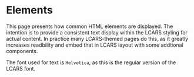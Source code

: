 # Elements

This page presents how common HTML elements are displayed. The intention
is to provide a consistent text display within the LCARS styling for actual
content. In practice many LCARS-themed pages do this, as it greatly increases
readbility and embed that in LCARS layout with some addtional components.

The font used for text is `Helvetica`, as this is the regular version of the LCARS font.

<!-- HR -->

<example title="Preformatted Text" element="pre">
  <template slot="description">
    A preformatted text block has a slightly lighter background than the usual page and displays the text in a monospace font.
  </template>
  <template slot="markup">
    <pre>Hello World
This is a new line!</pre>
  </template>
</example>

<example title="Quote" element="blockquote">
  <template slot="markup">
    <blockquote>Lorem ipsum dolor sit amet, consetetur sadipscing elitr, ...</blockquote>
    <blockquote class="underline">Lorem ipsum dolor sit amet, consetetur sadipscing elitr, ...</blockquote>
    <blockquote class="leftline">Lorem ipsum dolor sit amet, consetetur sadipscing elitr, ...</blockquote>
  </template>
</example>

<example title="Ordered List" element="ol">
  <template slot="markup">
    <ol>
      <li>Item 1</li>
      <li>Item 2</li>
      <li>Item 3</li>
    </ol>
  </template>
</example>

<example title="Unordered List" element="ul">
  <template slot="markup">
    <ul>
      <li>Item 1</li>
      <li>Item 2</li>
      <li>Item 3</li>
    </ul>
  </template>
</example>

<example title="Definition List" element="dl">
  <template slot="markup">
    <dl>
      <dt>Item 1</dt>
      <dd>Value 1</dd>
      <dt>Item 2</dt>
      <dd>Value 2.1</dd>
      <dd>Value 2.2</dd>
      <dt>Item 3</dt>
      <dd>Value 3</dd>
    </dl>
  </template>
</example>

<example id="anchors" title="Anchors" element="a">
  <template slot="description">
    Hyperlinks within paragraphs are usually displayed in red with a circle
    in front. On hover, they get underlined. It is likely that this may be
    configurable by some sort of global class in the future.
  </template>
  <template slot="markup">
<p>
  This is an example text with an embedded <a href="#anchors">hyperlink</a>.
</p>
  </template>
</example>

<example title="Emphasized" element="em">
  <template slot="markup">
<p>
  This is an <em>emphasized</em> sentence.
</p>
  </template>
</example>

<example title="Headings">
  <template slot="description">
    These are the standard display variations for HTML headings. All 6
    variants are supported. Withe the <code>small</code> element, a subtext
    may be added.
  </template>
  <template slot="markup">
    <h1>Hello World! <small>Subtext</small></h1>
    <h2>Hello World! <small>Subtext</small></h2>
    <h3>Hello World! <small>Subtext</small></h3>
    <h4>Hello World! <small>Subtext</small></h4>
    <h5>Hello World! <small>Subtext</small></h5>
    <h6>Hello World! <small>Subtext</small></h6>
  </template>
</example>

<example title="Buttons" element="button">
  <template slot="description">
    Buttons are displayed with rounded corners and a Text in the bottom
    right corner. Buttons are created with the <code>lcars-btn</code> CSS
    class.
  </template>
  <template slot="markup">
    <button>Hello</button>
    <button>Button with a really long Text</button>
  </template>
</example>